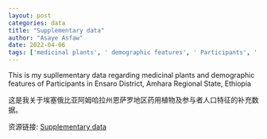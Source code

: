 ```yaml
---
layout: post
categories: data
title: "Supplementary data"
author: "Asaye Asfaw"
date: 2022-04-06
tags: ['medicinal plants', ' demographic features', ' Participants', ' Ensaro District', ' Amhara Regional State', ' Ethiopia']
---
```


This is my supllementary data regarding medicinal plants and demographic features of Participants in Ensaro District, Amhara Regional State, Ethiopia

这是我关于埃塞俄比亚阿姆哈拉州恩萨罗地区药用植物及参与者人口特征的补充数据。

资源链接: [Supplementary data](https://doi.org/10.11922/sciencedb.01635)
